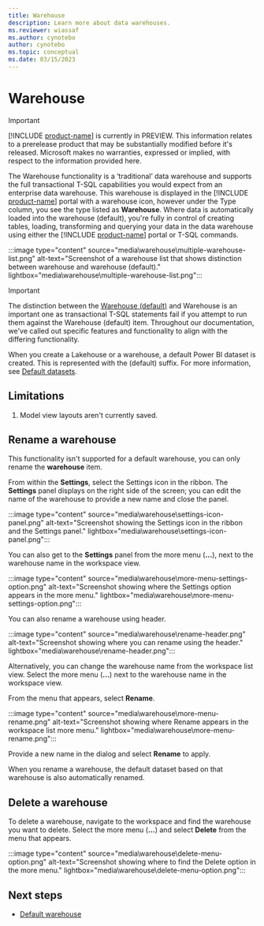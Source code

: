 ```yaml
---
title: Warehouse
description: Learn more about data warehouses.
ms.reviewer: wiassaf
ms.author: cynotebo
author: cynotebo
ms.topic: conceptual
ms.date: 03/15/2023
---
```


# Warehouse

> [!IMPORTANT]
> [!INCLUDE [product-name](../includes/product-name.md)] is currently in PREVIEW. This information relates to a prerelease product that may be substantially modified before it's released. Microsoft makes no warranties, expressed or implied, with respect to the information provided here.

The Warehouse functionality is a ‘traditional’ data warehouse and supports the full transactional T-SQL capabilities you would expect from an enterprise data warehouse. This warehouse is displayed in the [!INCLUDE [product-name](../includes/product-name.md)] portal with a warehouse icon, however under the Type column, you see the type listed as **Warehouse**. Where data is automatically loaded into the warehouse (default), you're fully in control of creating tables, loading, transforming and querying your data in the data warehouse using either the [!INCLUDE [product-name](../includes/product-name.md)] portal or T-SQL commands.

:::image type="content" source="media\warehouse\multiple-warehouse-list.png" alt-text="Screenshot of a warehouse list that shows distinction between warehouse and warehouse (default)." lightbox="media\warehouse\multiple-warehouse-list.png":::

> [!IMPORTANT]
> The distinction between the [Warehouse (default)](default-warehouse.md) and Warehouse is an important one as transactional T-SQL statements fail if you attempt to run them against the Warehouse (default) item. Throughout our documentation, we've called out specific features and functionality to align with the differing functionality.

When you create a Lakehouse or a warehouse, a default Power BI dataset is created. This is represented with the (default) suffix. For more information, see [Default datasets](datasets.md).

## Limitations

1. Model view layouts aren't currently saved.

## Rename a warehouse

This functionality isn't supported for a default warehouse, you can only rename the **warehouse** item.

From within the **Settings**, select the Settings icon in the ribbon. The **Settings** panel displays on the right side of the screen; you can edit the name of the warehouse to provide a new name and close the panel.

:::image type="content" source="media\warehouse\settings-icon-panel.png" alt-text="Screenshot showing the Settings icon in the ribbon and the Settings panel." lightbox="media\warehouse\settings-icon-panel.png":::

You can also get to the **Settings** panel from the more menu (**...**), next to the warehouse name in the workspace view.

:::image type="content" source="media\warehouse\more-menu-settings-option.png" alt-text="Screenshot showing where the Settings option appears in the more menu." lightbox="media\warehouse\more-menu-settings-option.png":::

You can also rename a warehouse using header.

:::image type="content" source="media\warehouse\rename-header.png" alt-text="Screenshot showing where you can rename using the header." lightbox="media\warehouse\rename-header.png":::

Alternatively, you can change the warehouse name from the workspace list view. Select the more menu (**...**) next to the warehouse name in the workspace view.

From the menu that appears, select **Rename**.

:::image type="content" source="media\warehouse\more-menu-rename.png" alt-text="Screenshot showing where Rename appears in the workspace list more menu." lightbox="media\warehouse\more-menu-rename.png":::

Provide a new name in the dialog and select **Rename** to apply.

When you rename a warehouse, the default dataset based on that warehouse is also automatically renamed.

## Delete a warehouse

To delete a warehouse, navigate to the workspace and find the warehouse you want to delete. Select the more menu (**...**) and select **Delete** from the menu that appears.

:::image type="content" source="media\warehouse\delete-menu-option.png" alt-text="Screenshot showing where to find the Delete option in the more menu." lightbox="media\warehouse\delete-menu-option.png":::

## Next steps

- [Default warehouse](default-warehouse.md)
